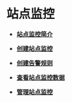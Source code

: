 # 站点监控<a name="ZH-CN_TOPIC_0135532772"></a>

-   **[站点监控简介](站点监控简介.md)**  

-   **[创建站点监控](创建站点监控.md)**  

-   **[创建告警规则](创建告警规则-1.md)**  

-   **[查看站点监控数据](查看站点监控数据.md)**  

-   **[管理站点监控](管理站点监控.md)**  


